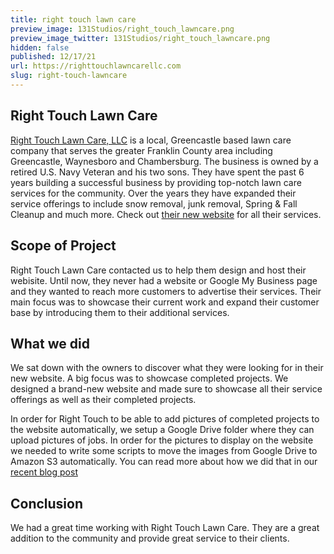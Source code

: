 ```yaml
---
title: right touch lawn care
preview_image: 131Studios/right_touch_lawncare.png
preview_image_twitter: 131Studios/right_touch_lawncare.png
hidden: false
published: 12/17/21
url: https://righttouchlawncarellc.com
slug: right-touch-lawncare
---
```


## Right Touch Lawn Care
[Right Touch Lawn Care, LLC](http://righttouchlawncarellc.com) is a local, Greencastle based lawn care company that serves the greater Franklin County area including Greencastle, Waynesboro and Chambersburg.  The business is owned by a retired U.S. Navy Veteran and his two sons.  They have spent the past 6 years building a successful business by providing top-notch lawn care services for the community.  Over the years they have expanded their service offerings to include snow removal, junk removal, Spring & Fall Cleanup and much more.  Check out [their new website](https://righttouchlawncarellc.com) for all their services.

## Scope of Project
Right Touch Lawn Care contacted us to help them design and host their webisite.  Until now, they never had a website or Google My Business page and they wanted to reach more customers to advertise their services. Their main focus was to showcase their current work and expand their customer base by introducing them to their additional services.

## What we did
We sat down with the owners to discover what they were looking for in their new website.  A big focus was to showcase completed projects.  We designed a brand-new website and made sure to showcase all their service offerings as well as their completed projects.  

In order for Right Touch to be able to add pictures of completed projects to the website automatically, we setup a Google Drive folder where they can upload pictures of jobs.  In order for the pictures to display on the website we needed to write some scripts to move the images from Google Drive to Amazon S3 automatically.  You can read more about how we did that in our [recent blog post](https://131studios.com/blog/2021/11/using-google-api-sdk-to-read-files-from-google-drive)

## Conclusion
We had a great time working with Right Touch Lawn Care.  They are a great addition to the community and provide great service to their clients. 
